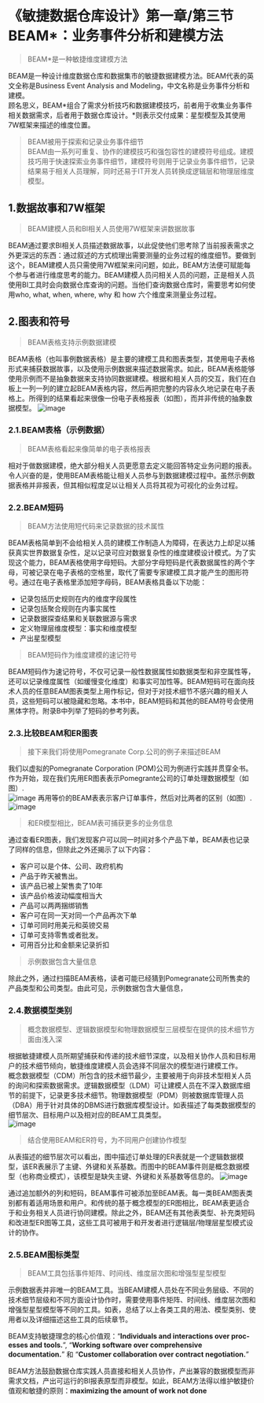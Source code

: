 # 《敏捷数据仓库设计》第一章/第三节 BEAM\*：业务事件分析和建模方法   
>BEAM\*是一种敏捷维度建模方法     
 
BEAM是一种设计维度数据仓库和数据集市的敏捷数据建模方法。BEAM代表的英文全称是Business Event Analysis and Modeling，中文名称是业务事件分析和建模。   
顾名思义，BEAM*组合了需求分析技巧和数据建模技巧，前者用于收集业务事件相关数据需求，后者用于数据仓库设计。*则表示交付成果：星型模型及其使用7W框架来描述的维度位置。
>BEAM被用于探索和记录业务事件细节   
BEAM由一系列可重复、协作的建模技巧和强包容性的建模符号组成。建模技巧用于快速探索业务事件细节，建模符号则用于记录业务事件细节，记录结果易于相关人员理解，同时还易于IT开发人员转换成逻辑层和物理层维度模型。   

## 1.数据故事和7W框架   
>BEAM建模人员和BI相关人员使用7W框架来讲数据故事    
  
BEAM通过要求BI相关人员描述数据故事，以此促使他们思考除了当前报表需求之外更深远的东西：通过叙述的方式梳理出需要测量的业务过程的维度细节。要做到这个，BEAM建模人员只需使用7W框架来问问题，如此，BEAM方法便可赋能每个参与者进行维度思考的能力。BEAM建模人员问相关人员的问题，正是相关人员使用BI工具时会向数据仓库查询的问题。当他们查询数据仓库时，需要思考如何使用who, what, when, where, why 和 how 六个维度来测量业务过程。

## 2.图表和符号   
>BEAM表格支持示例数据建模     
 
BEAM表格（也叫事例数据表格）是主要的建模工具和图表类型，其使用电子表格形式来捕获数据故事，以及使用示例数据来描述数据需求。如此，BEAM表格能够使用示例而不是抽象数据来支持协同数据建模。根据和相关人员的交互，我们在白板上一列一列的建立起BEAM表格内容，然后再把完整的内容永久地记录在电子表格上。所得到的结果看起来很像一份电子表格报表（如图），而并非传统的抽象数据模型。
![image](https://user-images.githubusercontent.com/20431533/114264405-612cff00-9a1d-11eb-94a7-c18ba9c1f92b.png)

### 2.1.BEAM表格（示例数据）
>BEAM表格看起来像简单的电子表格报表     
 
相对于做数据建模，绝大部分相关人员更愿意去定义能回答特定业务问题的报表。令人兴奋的是，使用BEAM表格能让相关人员参与到数据建模过程中。虽然示例数据表格并非报表，但其相似程度足以让相关人员将其视为可视化的业务过程。   

### 2.2.BEAM短码
>BEAM方法使用短代码来记录数据的技术属性      

BEAM表格简单到不会给相关人员的建模工作制造人为障碍，在表达力上却足以捕获真实世界数据复杂性，足以记录可应对数据复杂性的维度建模设计模式。为了实现这个能力，BEAM表格使用字母短码。大部分字母短码是代表数据属性的两个字母，可被记录在电子表格的空格里，取代了需要专家建模工具才能产生的图形符号。通过在电子表格里添加短字母码，BEAM表格具备以下功能：
* 记录包括历史规则在内的维度字段属性   
* 记录包括聚合规则在内事实属性   
* 记录数据探查结果和关联数据源与需求
* 定义物理层维度模型：事实和维度模型
* 产出星型模型

>BEAM短码作为维度建模的速记符号    
  
BEAM短码作为速记符号，不仅可记录一般性数据属性如数据类型和非空属性等，还可以记录维度属性（如缓慢变化维度）和事实可加性等。BEAM短码可在面向技术人员的任意BEAM图表类型上用作标记，但对于对技术细节不感兴趣的相关人员，这些短码可以被隐藏和忽略。本书中，BEAM短码和其他的BEAM符号会使用黑体字符。附录B中列举了短码的参考列表。   

### 2.3.比较BEAM和ER图表
>接下来我们将使用Pomegranate Corp.公司的例子来描述BEAM   
   
我们以虚拟的Pomegranate Corporation (POM)公司为例进行实践并贯穿全书。作为开始，现在我们先用ER图表表示Pomegrante公司的订单处理数据模型（如图）.   
![image](https://user-images.githubusercontent.com/20431533/114264548-1eb7f200-9a1e-11eb-9168-dc3a87404a5c.png)
再用等价的BEAM表表示客户订单事件，然后对比两者的区别（如图）.  
![image](https://user-images.githubusercontent.com/20431533/114264572-4909af80-9a1e-11eb-9239-294b85cfe369.png)   

>和ER模型相比，BEAM表可捕获更多的业务信息     

通过查看ER图表，我们发现客户可以同一时间对多个产品下单，BEAM表也记录了同样的信息，但除此之外还揭示了以下内容：
* 客户可以是个体、公司、政府机构
* 产品于昨天被售出。
* 该产品已被上架售卖了10年
* 该产品价格波动幅度相当大
* 产品可以两两捆绑销售
* 客户可在同一天对同一个产品再次下单
* 订单可同时用美元和英镑交易
* 订单可支持零售或者批发。
* 可用百分比和金额来记录折扣

>示例数据包含大量信息  
   
除此之外，通过扫描BEAM表格，读者可能已经猜到Pomegranate公司所售卖的产品类型和公司类型。由此可见，示例数据包含大量信息，

### 2.4.数据模型类别    
>概念数据模型、逻辑数据模型和物理数据模型三层模型在提供的技术细节方面由浅入深     
 
根据敏捷建模人员所期望捕获和传递的技术细节深度，以及相关协作人员和目标用户的技术细节倾向，敏捷维度建模人员会选择不同层次的模型进行建模工作。       
概念数据模型（CDM）所包含的技术细节最少，主要被用于向非技术型相关人员的询问和探索数据需求。逻辑数据模型（LDM）可让建模人员在不深入数据库细节的前提下，记录更多技术细节。物理数据模型（PDM）则被数据库管理人员（DBA）用于针对具体的DBMS进行数据库模型设计。如表描述了每类数据模型的细节层次、目标用户以及相对应的BEAM工具类型。   
![image](https://user-images.githubusercontent.com/20431533/114264710-0a282980-9a1f-11eb-8765-7751356b71de.png)

>结合使用BEAM和ER符号，为不同用户创建协作模型   
    
从表描述的细节层次可以看出，图中描述订单处理的ER表就是一个逻辑数据模型，该ER表展示了主键、外键和关系基数。而图中的BEAM事件则是概念数据模型（也称商业模式），该模型是缺失主键、外键和关系基数等信息的。
![image](https://user-images.githubusercontent.com/20431533/114264761-596e5a00-9a1f-11eb-88d4-e83946b91047.png)

通过追加额外的列和短码，BEAM事件可被添加至BEAM表。每一类BEAM图表类别都有着适用场景和用户。和传统的基于概念模型的ER图相比，BEAM表更适合于和业务相关人员进行协同建模。除此之外，BEAM还有其他表类型、补充类短码和改进型ER图等工具，这些工具可被用于和开发者进行逻辑层/物理层星型模式设计的协作。      

### 2.5.BEAM图标类型   
>BEAM工具包括事件矩阵、时间线、维度层次图和增强型星型模型    
  
示例数据表并非唯一的BEAM工具。当BEAM建模人员处在不同业务层级、不同的技术细节层级和不同方面设计协作时，需要使用事件矩阵、时间线、维度层次图和增强型星型模型等不同的工具。如表，总结了以上各类工具的用法、模型类别、使用者以及详细描述这些工具的后续章节。   

BEAM支持敏捷理念的核心价值观：“**Individuals and interactions over proc- esses and tools.**”, “**Working software over comprehensive documentation.**” 和 “**Customer collaboration over contract negotiation.**”   

BEAM方法鼓励数据仓库实践人员直接和相关人员协作，产出兼容的数据模型而非需求文档，产出可运行的BI报表原型而非模型。如此，BEAM方法得以维护敏捷价值观和敏捷的原则：**maximizing the amount of work not done**
